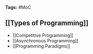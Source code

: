 **Tags:** #MoC 

## [[Types of Programming]]
* [[Competitive Programming]]
* [[Asynchronous Programming]]
* [[Programming Paradigms]]